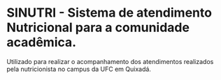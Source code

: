 # SINUTRI - Sistema de atendimento Nutricional para a comunidade acadêmica.

Utilizado para realizar o acompanhamento dos atendimentos realizados pela nutricionista no campus da UFC em Quixadá.
